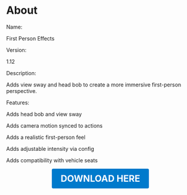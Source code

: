 # About

Name:

First Person Effects

Version:

1.12

Description:

Adds view sway and head bob to create a more immersive first-person perspective.

Features:

Adds head bob and view sway

Adds camera motion synced to actions

Adds a realistic first-person feel

Adds adjustable intensity via config

Adds compatibility with vehicle seats

<p align="center"><a href="https://github.com/LiliaFramework/Modules/raw/refs/heads/gh-pages/firstpersoneffects.zip" style="display:inline-block;padding:12px 24px;font-size:1.5rem;font-weight:bold;text-decoration:none;color:#fff;background-color:var(--md-primary-fg-color,#007acc);border-radius:4px;">DOWNLOAD HERE</a></p>
